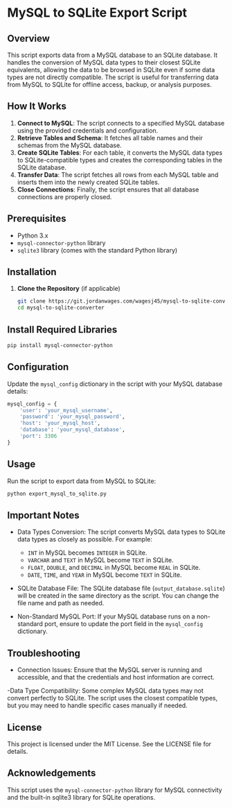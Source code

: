 # MySQL to SQLite Export Script

## Overview

This script exports data from a MySQL database to an SQLite database. It handles the conversion of MySQL data types to their closest SQLite equivalents, allowing the data to be browsed in SQLite even if some data types are not directly compatible. The script is useful for transferring data from MySQL to SQLite for offline access, backup, or analysis purposes.

## How It Works

1. **Connect to MySQL**: The script connects to a specified MySQL database using the provided credentials and configuration.
2. **Retrieve Tables and Schema**: It fetches all table names and their schemas from the MySQL database.
3. **Create SQLite Tables**: For each table, it converts the MySQL data types to SQLite-compatible types and creates the corresponding tables in the SQLite database.
4. **Transfer Data**: The script fetches all rows from each MySQL table and inserts them into the newly created SQLite tables.
5. **Close Connections**: Finally, the script ensures that all database connections are properly closed.

## Prerequisites

- Python 3.x
- `mysql-connector-python` library
- `sqlite3` library (comes with the standard Python library)

## Installation

1. **Clone the Repository** (if applicable)
   ```sh
   git clone https://git.jordanwages.com/wagesj45/mysql-to-sqlite-converter.git
   cd mysql-to-sqlite-converter
   ```

## Install Required Libraries

```sh
pip install mysql-connector-python
```

## Configuration

Update the `mysql_config` dictionary in the script with your MySQL database details:

```python
mysql_config = {
    'user': 'your_mysql_username',
    'password': 'your_mysql_password',
    'host': 'your_mysql_host',
    'database': 'your_mysql_database',
    'port': 3306
}
```

## Usage

Run the script to export data from MySQL to SQLite:

```sh
python export_mysql_to_sqlite.py
```

## Important Notes

- Data Types Conversion: The script converts MySQL data types to SQLite data types as closely as possible. For example:
   - `INT` in MySQL becomes `INTEGER` in SQLite.
   - `VARCHAR` and `TEXT` in MySQL become `TEXT` in SQLite.
   - `FLOAT`, `DOUBLE`, and `DECIMAL` in MySQL become `REAL` in SQLite.
   - `DATE`, `TIME`, and `YEAR` in MySQL become `TEXT` in SQLite.

- SQLite Database File: The SQLite database file (`output_database.sqlite`) will be created in the same directory as the script. You can change the file name and path as needed.

- Non-Standard MySQL Port: If your MySQL database runs on a non-standard port, ensure to update the port field in the `mysql_config` dictionary.

## Troubleshooting

- Connection Issues: Ensure that the MySQL server is running and accessible, and that the credentials and host information are correct.

-Data Type Compatibility: Some complex MySQL data types may not convert perfectly to SQLite. The script uses the closest compatible types, but you may need to handle specific cases manually if needed.

## License

This project is licensed under the MIT License. See the LICENSE file for details.

## Acknowledgements

This script uses the `mysql-connector-python` library for MySQL connectivity and the built-in sqlite3 library for SQLite operations.